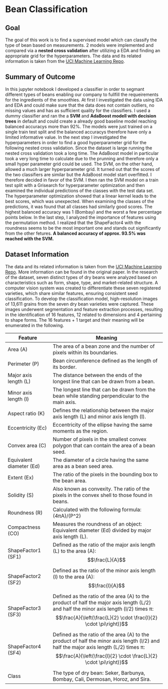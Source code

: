 # Bean Classification
## Goal
The goal of this work is to find a supervised model which can classify the type of bean based on measurements. 2 models were implemented and compared via a **nested cross validation** after utilizing a EDA and finding an appropriate grid for the hyperparameters. The data and its related information is taken from the [UCI Machine Learning Repo](https://archive.ics.uci.edu/dataset/602/dry+bean+dataset). 

## Summary of Outcome
In this jupyter notebook I developed a classifier in order to segmant different types of beans enabling our company to fullfill the requeirements for the ingredients of the smoothies. At first I investigated the data using IDA and EDA and could make sure that the data does not contain outliers, no missing values and has as sufficient quality for the classifiers. I used a dummy classifier and ran the a **SVM** and **AdaBoost modell with decision trees** in default and could create a already good baseline model reaching balanced accuracys more than 92%. The models were just trained on a single train test split and the balanced accuracys therefore have only a limited informative value. In the next step I investigated the hyperparameters in order to find a good hyperparameter grid for the following nested cross validation. Since the dataset is large running the nested cross validation took a long time. The AdaBoost model in particular took a very long time to calculate due to the prunning and therefore only a small hyper parameter grid could be used. The SVM, on the other hand, allowed a much larger hyperparameter grid. It turned out that the scores of the two classifiers are similar but the AdaBoost model start overfitted. I therefore decided in favor of the SVM. I then ran the SVM model on a train test split with a Grisearch for hyperparameter optimization and then examined the individual predictions of the classes with the test data set. The hyperparameter optimization showed that a linear kernel leads to the best scores, which was unexpected. When examining the classes of the predictions, it was found that all classes had similarly good scores. The highest balanced accuracy was 1 (Bombay) and the worst a few percentage points below. In the last step, I analyzed the importance of features using the permutation method. I realized that the ShapeFactor4 with the roundness seems to be the most important one and stands out significantly from the other fetures. **A balanced accuracy of approx. 93.5% was reached with the SVM.**

## Dataset Information 
The data and its related information is taken from the [UCI Machine Learning Repo](https://archive.ics.uci.edu/dataset/602/dry+bean+dataset). More information can be found in the original paper. In the research of the dataset, seven distinct types of dry beans were analyzed based on characteristics such as form, shape, type, and market-related structure. A computer vision system was created to differentiate these seven registered varieties, which share similar features, ensuring consistent seed classification. To develop the classification model, high-resolution images of 13,611 grains from the seven dry bean varieties were captured. These images underwent segmentation and feature extraction processes, resulting in the identification of 16 features, 12 related to dimensions and 4 pertaining to shape forms. The 16 features + 1 target and their meaning will be enumerated in the following.

| Feature             | Meaning                                                                                                     |
|---------------------|-------------------------------------------------------------------------------------------------------------|
| Area (A)            | The area of a bean zone and the number of pixels within its boundaries.                                     |
| Perimeter (P)       | Bean circumference defined as the length of its border.                                                     |
| Major axis length (L) | The distance between the ends of the longest line that can be drawn from a bean.                          |
| Minor axis length (l) | The longest line that can be drawn from the bean while standing perpendicular to the main axis.           |
| Aspect ratio (K)    | Defines the relationship between the major axis length (L) and minor axis length (l).                      |
| Eccentricity (Ec)   | Eccentricity of the ellipse having the same moments as the region.                                          |
| Convex area (C)     | Number of pixels in the smallest convex polygon that can contain the area of a bean seed.                   |
| Equivalent diameter (Ed) | The diameter of a circle having the same area as a bean seed area.                                     |
| Extent (Ex)         | The ratio of the pixels in the bounding box to the bean area.                                               |
| Solidity (S)        | Also known as convexity. The ratio of the pixels in the convex shell to those found in beans.               |
| Roundness (R)       | Calculated with the following formula: (4πA)/(P^2)                                                          |
| Compactness (CO)    | Measures the roundness of an object: Equivalent diameter (Ed) divided by major axis length (L).             |
| ShapeFactor1 (SF1)  | Defined as the ratio of the major axis length (L) to the area (A): $$\frac{L}{A}$$                          |
| ShapeFactor2 (SF2)  | Defined as the ratio of the minor axis length (l) to the area (A): $$\frac{l}{A}$$                          |
| ShapeFactor3 (SF3)  | Defined as the ratio of the area (A) to the product of half the major axis length (L/2) and half the minor axis length (l/2) times π: $$\frac{A}{\left(\frac{L}{2} \cdot \frac{l}{2} \cdot \pi\right)}$$ |
| ShapeFactor4 (SF4)  | Defined as the ratio of the area (A) to the product of half the minor axis length (l/2) and half the major axis length (L/2) times π: $$\frac{A}{\left(\frac{l}{2} \cdot \frac{L}{2} \cdot \pi\right)}$$ |
| Class               | The type of dry bean: Seker, Barbunya, Bombay, Cali, Dermosan, Horoz, and Sira.                             |


